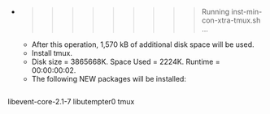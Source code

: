 * >>>>>>>>> Running inst-min-con-xtra-tmux.sh ...
  * After this operation, 1,570 kB of additional disk space will be used.
  * Install tmux.
  * Disk size = 3865668K. Space Used = 2224K. Runtime = 00:00:00:02.
  * The following NEW packages will be installed:
  ```bash
libevent-core-2.1-7 libutempter0 tmux
  ```
